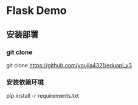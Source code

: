 # Flask Demo
## 安装部署
### git clone
git clone https://github.com/youjia4321/eduapi_v3
### 安装依赖环境
pip install -r requirements.txt
